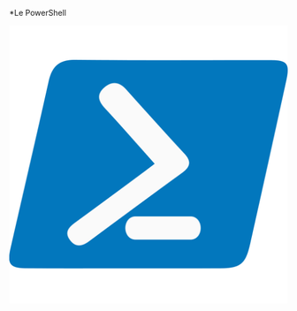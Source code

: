 *Le PowerShell

![logo powershell](https://github.com/Arata34/PowerShell/blob/master/powershell.png)